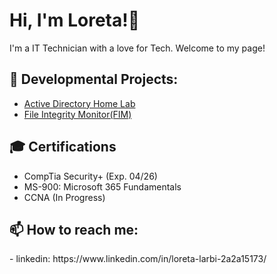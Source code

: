<h1>Hi, I'm Loreta!👋 </h2>

I'm a IT Technician with a love for Tech. Welcome to my page!

<h2>🌱 Developmental Projects:</h2>

- [Active Directory Home Lab](https://github.com/Larbi3/ActiveDirectoryLab)
- [File Integrity Monitor(FIM)](https://github.com/Larbi3/PowerShell-FIM)


<h2>🎓 Certifications</h2>

- CompTia Security+ (Exp. 04/26)
- MS-900: Microsoft 365 Fundamentals
- CCNA (In Progress)


<h2>  📫 How to reach me:</h2>
- linkedin: https://www.linkedin.com/in/loreta-larbi-2a2a15173/


